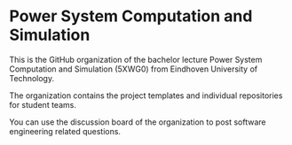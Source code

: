# Power System Computation and Simulation

This is the GitHub organization of the bachelor lecture Power System Computation and Simulation (5XWG0) from Eindhoven University of Technology.

The organization contains the project templates and individual repositories for student teams.

You can use the discussion board of the organization to post software engineering related questions.
